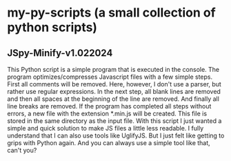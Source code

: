 # my-py-scripts (a small collection of python scripts)

## JSpy-Minify-v1.022024
This Python script is a simple program that is executed in the console. The program optimizes/compresses Javascript files with a few simple steps. First all comments will be removed. Here, however, I don't use a parser, but rather use regular expressions. In the next step, all blank lines are removed and then all spaces at the beginning of the line are removed. And finally all line breaks are removed. If the program has completed all steps without errors, a new file with the extension *.min.js will be created. This file is stored in the same directory as the input file. With this script I just wanted a simple and quick solution to make JS files a little less readable. I fully understand that I can also use tools like UglifyJS. But I just felt like getting to grips with Python again. And you can always use a simple tool like that, can't you?
